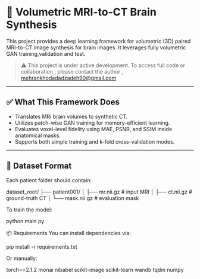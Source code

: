 # 🧠 Volumetric MRI-to-CT Brain Synthesis

This project provides a deep learning framework for volumetric (3D) paired MRI-to-CT image synthesis for brain images. It leverages fully volumetric GAN training,validation and test.

> ⚠️ This project is under active development. To access full code or collaboration , please contact the author , mehrankhodadadzadeh90@gmail.com

---

## ✅ What This Framework Does

- Translates MRI brain volumes to synthetic CT.
- Utilizes patch-wise GAN training for memory-efficient learning.
- Evaluates voxel-level fidelity using MAE, PSNR, and SSIM inside anatomical masks.
- Supports both simple training and k-fold cross-validation modes.

---

## 📁 Dataset Format

Each patient folder should contain:

dataset_root/
├── patient001/
│ ├── mr.nii.gz # input MRI
│ ├── ct.nii.gz # ground-truth CT
│ └── mask.nii.gz # evaluation mask


To train the model:

python main.py



📦 Requirements
You can install dependencies via:


pip install -r requirements.txt



Or manually:

torch==2.1.2
monai
nibabel
scikit-image
scikit-learn
wandb
tqdm
numpy
